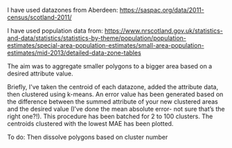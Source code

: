 I have used datazones from Aberdeen: https://saspac.org/data/2011-census/scotland-2011/

I have used population data from: https://www.nrscotland.gov.uk/statistics-and-data/statistics/statistics-by-theme/population/population-estimates/special-area-population-estimates/small-area-population-estimates/mid-2013/detailed-data-zone-tables

The aim was to aggregate smaller polygons to a bigger area based on a desired attribute value.

Briefly, I've taken the centroid of each datazone, added the attribute data, then clustered using k-means. An error value has been generated based on the difference between the summed attribute of your new clustered areas and the desired value (I’ve done the mean absolute error- not sure that’s the right one?!). This procedure has been batched for 2 to 100 clusters. The centroids clustered with the lowest MAE has been plotted.

To do: Then dissolve polygons based on cluster number 
